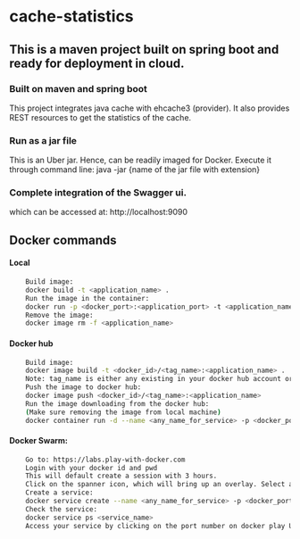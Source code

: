 # cache-statistics
## This is a maven project built on spring boot and ready for deployment in cloud.

### Built on maven and spring boot
This project integrates java cache with ehcache3 (provider). It also provides REST resources to get the statistics of the cache.
### Run as a jar file
This is an Uber jar. Hence, can be readily imaged for Docker. Execute it through command line: java -jar {name of the jar file with extension}
### Complete integration of the Swagger ui.
which can be accessed at: http://localhost:9090


## Docker commands
#### Local
```sh
    Build image:
    docker build -t <application_name> .
    Run the image in the container:
    docker run -p <docker_port>:<application_port> -t <application_name>
    Remove the image:
    docker image rm -f <application_name>
```
#### Docker hub
```sh
    Build image:
    docker image build -t <docker_id>/<tag_name>:<application_name> .
    Note: tag_name is either any existing in your docker hub account or a new name simply.
    Push the image to docker hub:
    docker image push <docker_id>/<tag_name>:<application_name>
    Run the image downloading from the docker hub:
    (Make sure removing the image from local machine)
    docker container run -d --name <any_name_for_service> -p <docker_port>:<application_port> <docker_id>/<tag_name>:<application_name>
```
#### Docker Swarm:
```sh
    Go to: https://labs.play-with-docker.com
    Login with your docker id and pwd
    This will default create a session with 3 hours.
    Click on the spanner icon, which will bring up an overlay. Select any template.
    Create a service:
    docker service create --name <any_name_for_service> -p <docker_port>:<application_port> --replicas <no_of_replicas> <docker_id>/<tag_name>:<application_name>
    Check the service:
    docker service ps <service_name>
    Access your service by clicking on the port number on docker play UI. This will open your service in anther browser/tab.

```


